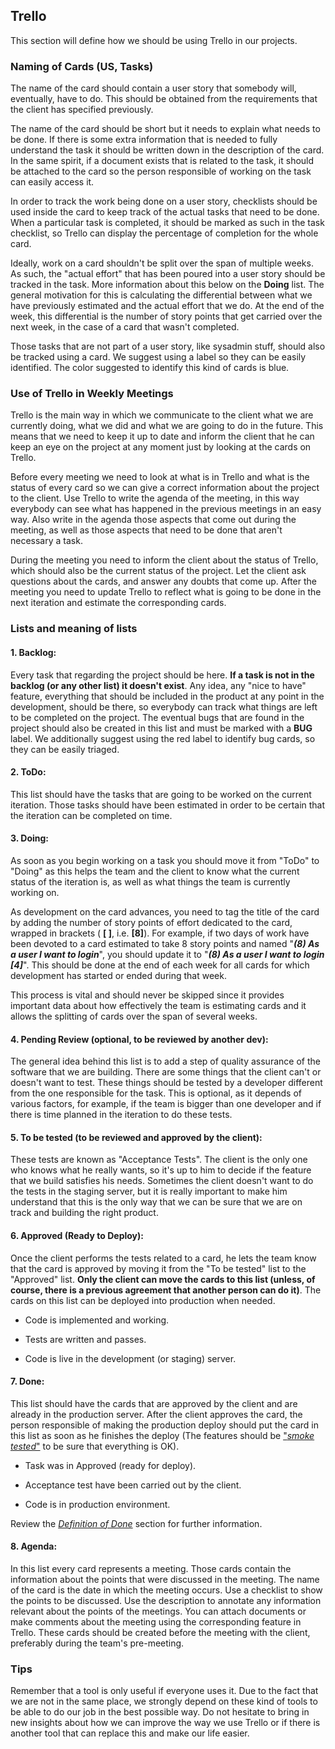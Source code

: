 ﻿Trello
-----------

This section will define how we should be using Trello in our
projects.

### Naming of Cards (US, Tasks)

The name of the card should contain a user story that somebody will,
eventually, have to do. This should be obtained from the requirements
that the client has specified previously.

The name of the card should be short but it needs to explain what
needs to be done. If there is some extra information that is needed
to fully understand the task it should be written down in the description
of the card. In the same spirit, if a document exists that is related to 
the task, it should be attached to the card so the person responsible 
of working on the task can easily access it.

In order to track the work being done on a user story, checklists
should be used inside the card to keep track of the actual tasks that
need to be done. When a particular task is completed, it should be
marked as such in the task checklist, so Trello can display the
percentage of completion for the whole card.

Ideally, work on a card shouldn't be split over the span of multiple
weeks. As such, the "actual effort" that has been poured into a user
story should be tracked in the task. More information about this below
on the **Doing** list. The general motivation for this is calculating
the differential between what we have previously estimated and the
actual effort that we do. At the end of the week, this differential is
the number of story points that get carried over the next week, in
the case of a card that wasn't completed.

Those tasks that are not part of a user story, like sysadmin stuff,
should also be tracked using a card. We suggest using a label so they
can be easily identified. The color suggested to identify this kind of
cards is blue.

### Use of Trello in Weekly Meetings

Trello is the main way in which we communicate to the client
what we are currently doing, what we did and what we are going to do
in the future. This means that we need to keep it up to date and
inform the client that he can keep an eye on the project at any moment
just by looking at the cards on Trello.

Before every meeting we need to look at what is in Trello and what is
the status of every card so we can give a correct information about
the project to the client. Use Trello to write the agenda of the
meeting, in this way everybody can see what has happened in the
previous meetings in an easy way. Also write in the agenda those
aspects that come out during the meeting, as well as those aspects
that need to be done that aren't necessary a task.

During the meeting you need to inform the client about the status of
Trello, which should also be the current status of the project. Let
the client ask questions about the cards, and answer any doubts that
come up. After the meeting you need to update Trello to reflect what
is going to be done in the next iteration and estimate the
corresponding cards.

### Lists and meaning of lists

#### 1. **Backlog:**

Every task that regarding the project should be here. **If a task is
not in the backlog (or any other list) it doesn't exist**. Any idea,
any "nice to have" feature, everything that should be included in the
product at any point in the development, should be there, so everybody
can track what things are left to be completed on the project. The
eventual bugs that are found in the project should also be created in
this list and must be marked with a **BUG** label. We additionally
suggest using the red label to identify bug cards, so they can be
easily triaged.

#### 2. **ToDo:**

This list should have the tasks that are going to be worked on the
current iteration. Those tasks should have been estimated in order to
be certain that the iteration can be completed on time.

#### 3. **Doing:**

As soon as you begin working on a task you should move it from "ToDo" to
"Doing" as this helps the team and the client to know what the current
status of the iteration is, as well as what things the team is
currently working on.

As development on the card advances, you need to tag the title of the
card by adding the number of story points of effort dedicated to the
card, wrapped in brackets ( **[ ]**, i.e. **[8]**). For example, if
two days of work have been devoted to a card estimated to take 8 story
points and named "***(8) As a user I want to login***", you should
update it to "***(8) As a user I want to login [4]***". This should be
done at the end of each week for all cards for which development has
started or ended during that week.

This process is vital and should never be skipped since it provides
important data about how effectively the team is estimating cards and
it allows the splitting of cards over the span of several weeks.

#### 4. **Pending Review (optional, to be reviewed by another dev):**

The general idea behind this list is to add a step of quality
assurance of the software that we are building. There are some things
that the client can't or doesn't want to test. These things should be
tested by a developer different from the one responsible for the
task. This is optional, as it depends of various factors, for example,
if the team is bigger than one developer and if there is time planned
in the iteration to do these tests.

#### 5. **To be tested (to be reviewed and approved by the client):**

These tests are known as "Acceptance Tests". The client is the only
one who knows what he really wants, so it's up to him to decide if the
feature that we build satisfies his needs. Sometimes the client
doesn't want to do the tests in the staging server, but it is really
important to make him understand that this is the only way that we can
be sure that we are on track and building the right product.

#### 6. **Approved (Ready to Deploy):**

Once the client performs the tests related to a card, he lets the team
know that the card is approved by moving it from the "To be tested"
list to the "Approved" list. **Only the client can move the cards to
this list (unless, of course, there is a previous agreement that
another person can do it)**. The cards on this list can be deployed
into production when needed.

- Code is implemented and working.

- Tests are written and passes.

- Code is live in the development (or staging) server.

#### 7. **Done:**

This list should have the cards that are approved by the client and
are already in the production server. After the client approves the
card, the person responsible of making the production deploy should
put the card in this list as soon as he finishes the deploy (The
features should be
["*smoke tested*"](https://en.wikipedia.org/wiki/Smoke_testing_(software))
to be sure that everything is OK).

- Task was in Approved (ready for deploy).

- Acceptance test have been carried out by the client.

- Code is in production environment.

Review the [*Definition of Done*](/development/methodology/done/) section
for further information.

#### 8. **Agenda:**

In this list every card represents a meeting. Those cards contain the
information about the points that were discussed in the meeting. The
name of the card is the date in which the meeting occurs.  Use a
checklist to show the points to be discussed. Use the description to
annotate any information relevant about the points of the meetings.
You can attach documents or make comments about the meeting using the
corresponding feature in Trello.  These cards should be created before
the meeting with the client, preferably during the team's pre-meeting.

### Tips

Remember that a tool is only useful if everyone uses it. Due to the
fact that we are not in the same place, we strongly depend on these
kind of tools to be able to do our job in the best possible way. Do
not hesitate to bring in new insights about how we can improve the way
we use Trello or if there is another tool that can replace this and
make our life easier.
